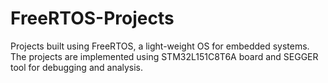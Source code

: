 # FreeRTOS-Projects


Projects built using FreeRTOS, a light-weight OS for embedded systems. The projects are implemented using STM32L151C8T6A board and SEGGER tool for debugging and analysis. 
